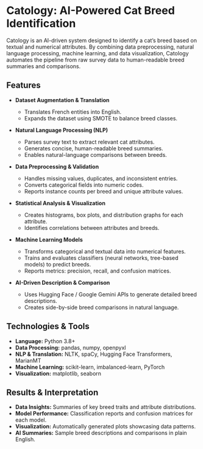 # Catology: AI-Powered Cat Breed Identification

Catology is an AI-driven system designed to identify a cat’s breed based on textual and numerical attributes. By combining data preprocessing, natural language processing, machine learning, and data visualization, Catology automates the pipeline from raw survey data to human-readable breed summaries and comparisons.

## Features

* **Dataset Augmentation & Translation**

  * Translates  French entities into English.
  * Expands the dataset using SMOTE to balance breed classes.

* **Natural Language Processing (NLP)**

  * Parses survey text to extract relevant cat attributes.
  * Generates concise, human-readable breed summaries.
  * Enables natural-language comparisons between breeds.

* **Data Preprocessing & Validation**

  * Handles missing values, duplicates, and inconsistent entries.
  * Converts categorical fields into numeric codes.
  * Reports instance counts per breed and unique attribute values.

* **Statistical Analysis & Visualization**

  * Creates histograms, box plots, and distribution graphs for each attribute.
  * Identifies correlations between attributes and breeds.

* **Machine Learning Models**

  * Transforms categorical and textual data into numerical features.
  * Trains and evaluates classifiers (neural networks, tree-based models) to predict breeds.
  * Reports metrics: precision, recall,  and confusion matrices.

* **AI-Driven Description & Comparison**

  * Uses Hugging Face / Google Gemini APIs to generate detailed breed descriptions.
  * Creates side-by-side breed comparisons in natural language.

## Technologies & Tools

* **Language:** Python 3.8+
* **Data Processing:** pandas, numpy, openpyxl
* **NLP & Translation:** NLTK, spaCy, Hugging Face Transformers, MarianMT
* **Machine Learning:** scikit-learn, imbalanced-learn, PyTorch
* **Visualization:** matplotlib, seaborn


## Results & Interpretation

* **Data Insights:** Summaries of key breed traits and attribute distributions.
* **Model Performance:** Classification reports and confusion matrices for each model.
* **Visualization:** Automatically generated plots showcasing data patterns.
* **AI Summaries:** Sample breed descriptions and comparisons in plain English.



